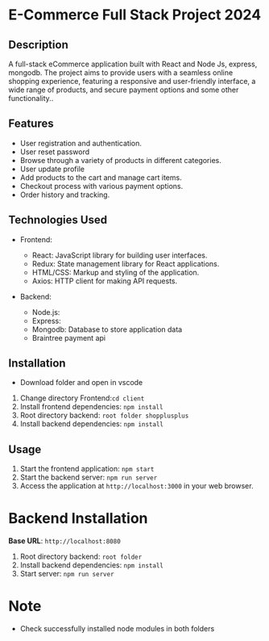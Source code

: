 # E-Commerce Full Stack Project 2024


## Description

A full-stack eCommerce application built with React and Node Js, express, mongodb. The project aims to provide users with a seamless online shopping experience, featuring a responsive and user-friendly interface, a wide range of products, and secure payment options and some other functionality..


## Features

- User registration and authentication.
- User reset password
- Browse through a variety of products in different categories.
- User update profile
- Add products to the cart and manage cart items.
- Checkout process with various payment options.
- Order history and tracking.


## Technologies Used

- Frontend:
  - React: JavaScript library for building user interfaces.
  - Redux: State management library for React applications.
  - HTML/CSS: Markup and styling of the application.
  - Axios: HTTP client for making API requests.
 

- Backend:
  - Node.js:
  - Express:
  - Mongodb: Database to store application data
  - Braintree payment api

  

## Installation
  - Download folder and open in vscode
1. Change directory Frontend:`cd client`
2. Install frontend dependencies: `npm install`
3. Root directory backend: `root folder shopplusplus`
4. Install backend dependencies: `npm install`

## Usage

1. Start the frontend application: `npm start`
2. Start the backend server: `npm run server`
3. Access the application at `http://localhost:3000` in your web browser.



# Backend Installation

**Base URL**: `http://localhost:8080`

   1. Root directory backend: `root folder`
   2. Install backend dependencies: `npm install`
   3. Start server: `npm run server`


# Note 

  - Check successfully installed node modules in both folders
